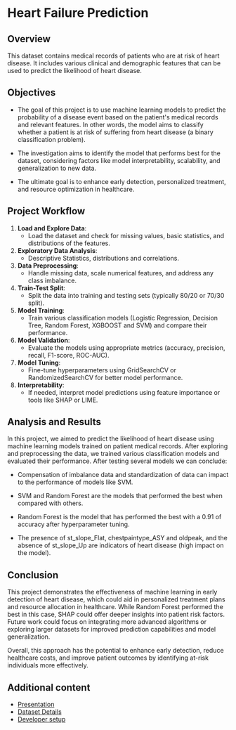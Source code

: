 # Heart Failure Prediction

## Overview
This dataset contains medical records of patients who are at risk of heart disease. It includes various clinical and demographic features that can be used to predict the likelihood of heart disease.

## Objectives
- The goal of this project is to use machine learning models to predict the probability of a disease event based on the patient's medical records and relevant features. In other words, the model aims to classify whether a patient is at risk of suffering from heart disease (a binary classification problem). 

- The investigation aims to identify the model that performs best for the dataset, considering factors like model interpretability, scalability, and generalization to new data.

- The ultimate goal is to enhance early detection, personalized treatment, and resource optimization in healthcare.

## Project Workflow
1. **Load and Explore Data**:
   - Load the dataset and check for missing values, basic statistics, and distributions of the features.
2. **Exploratory Data Analysis**:
   - Descriptive Statistics, distributions and correlations.
3. **Data Preprocessing**:
   - Handle missing data, scale numerical features, and address any class imbalance.
3. **Train-Test Split**:
   - Split the data into training and testing sets (typically 80/20 or 70/30 split).
4. **Model Training**:
   - Train various classification models (Logistic Regression, Decision Tree, Random Forest, XGBOOST and SVM) and compare their performance.
5. **Model Validation**:
   - Evaluate the models using appropriate metrics (accuracy, precision, recall, F1-score, ROC-AUC).
6. **Model Tuning**:
   - Fine-tune hyperparameters using GridSearchCV or RandomizedSearchCV for better model performance.
7. **Interpretability**:
   - If needed, interpret model predictions using feature importance or tools like SHAP or LIME.

## Analysis and Results

In this project, we aimed to predict the likelihood of heart disease using machine learning models trained on patient medical records. After exploring and preprocessing the data, we trained various classification models and evaluated their performance. After testing several models we can conclude:

- Compensation of imbalance data and standardization of data can impact to the performance of models like SVM.

- SVM and Random Forest are the models that performed the best when compared with others.
 
- Random Forest is the model that has performed the best with a 0.91 of accuracy after hyperparameter tuning.

- The presence of st_slope_Flat, chestpaintype_ASY and oldpeak, and the absence of st_slope_Up are indicators of heart disease (high impact on the model).

## Conclusion

This project demonstrates the effectiveness of machine learning in early detection of heart disease, which could aid in personalized treatment plans and resource allocation in healthcare. While Random Forest performed the best in this case, SHAP could offer deeper insights into patient risk factors. Future work could focus on integrating more advanced algorithms or exploring larger datasets for improved prediction capabilities and model generalization.

Overall, this approach has the potential to enhance early detection, reduce healthcare costs, and improve patient outcomes by identifying at-risk individuals more effectively. 

## Additional content
- [Presentation](https://docs.google.com/presentation/d/11iYIil5NDXSlMP2Q6uov4dAgefgMNFpu184u43WceIE/edit?usp=sharing)
- [Dataset Details](./datasets/dataset.md)
- [Developer setup](./docs/setup.md)
